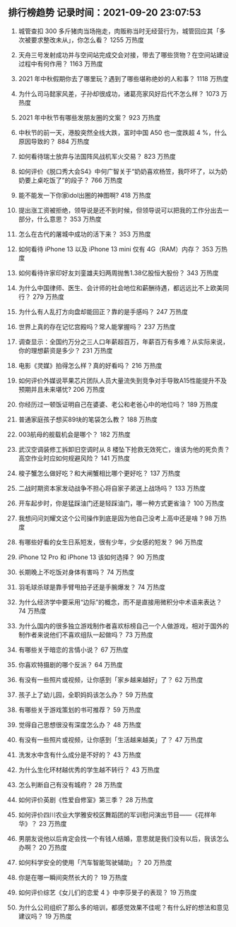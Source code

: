 
## 排行榜趋势 记录时间：2021-09-20 23:07:53
  
  1. 城管查扣 300 多斤猪肉当场拖走，肉贩称当时无经营行为，城管回应其「多次被要求整改未从」，你怎么看？ 1255 万热度
    
  2. 天舟三号发射成功并与空间站完成交会对接，带去了哪些货物？在空间站建设过程中有何作用？ 1163 万热度
    
  3. 2021 年中秋假期你去了哪里玩？遇到了哪些堪称绝妙的人和事？ 1118 万热度
    
  4. 为什么司马懿家风差，子孙却很成功，诸葛亮家风好后代不怎么样？ 1073 万热度
    
  5. 2021 年中秋节有哪些发朋友圈的文案？ 923 万热度
    
  6. 中秋节的前一天，港股突然全线大跌，富时中国 A50 也一度跌超 4 %，什么原因导致的？ 884 万热度
    
  7. 如何看待瑞士放弃与法国阵风战机军火交易？ 823 万热度
    
  8. 如何评价《脱口秀大会S4》中何广智关于“奶奶喜欢杨笠，我吓坏了，以为奶奶要上桌吃饭了”的段子？ 766 万热度
    
  9. 能不能发一下你家idol出圈的神图啊? 418 万热度
    
  10. 提出涨工资被拒绝，领导说是还不到时候，但领导说可以把我的工作分出去一部分，什么意思？ 353 万热度
    
  11. 怎么在古代的屠城中成功的活下来？ 353 万热度
    
  12. 如何看待 iPhone 13 以及 iPhone 13 mini  仅有 4G（RAM）内存？ 353 万热度
    
  13. 如何看待许家印好友刘銮雄夫妇两周抛售1.38亿股恒大股份？ 343 万热度
    
  14. 为什么中国律师、医生、会计师的社会地位和薪酬待遇，都远远比不上欧美同行？ 279 万热度
    
  15. 为什么有人乱打方向盘却能回正？靠的是手感吗？ 247 万热度
    
  16. 世界上真的存在记忆宫殿吗？常人能掌握吗？ 237 万热度
    
  17. 调查显示：全国约万分之三人口年薪超百万，年薪百万有多难？从实际来说，你的理想薪资是多少？ 231 万热度
    
  18. 电影《灵媒》拍得怎么样？真的好看吗？ 216 万热度
    
  19. 如何评价外媒说苹果芯片团队人员大量流失到竞争对手导致A15性能提升不及预期并且未来堪忧? 206 万热度
    
  20. 你经历过一顿饭证明自己在婆婆、老公和老爸心中的地位吗？ 189 万热度
    
  21. 普通家庭孩子想买89块的笔袋怎么教？ 188 万热度
    
  22. 003航母的舰载机会是哪个？ 182 万热度
    
  23. 武汉空调装修工拆卸旧空调时从 8 楼坠下抢救无效死亡，谁该为他的死负责？高空作业时应如何规避风险？ 141 万热度
    
  24. 梭子蟹怎么做好吃？和大闸蟹相比哪个更好吃？ 137 万热度
    
  25. 二战时期资本家发动战争不担心将自家子弟送上战场吗？ 133 万热度
    
  26. 开车起步时，你是猛踩油门还是轻踩油门，哪一种方式更省油？ 100 万热度
    
  27. 我想问问刘耀文这个公司操作到底是因为他自己没考上高中还是啥 ? 98 万热度
    
  28. 有哪些好看的女生日系短发，很有少年，少女感的短发？ 96 万热度
    
  29. iPhone 12 Pro 和 iPhone 13 该如何选择？ 90 万热度
    
  30. 长期晚上不吃饭对身体有害吗？ 74 万热度
    
  31. 羽毛球杀球是靠手臂甩拍子还是手腕爆发？ 74 万热度
    
  32. 为什么经济学中要采用“边际”的概念，而不是直接用微积分中术语来表达？ 74 万热度
    
  33. 为什么国内的很多独立游戏制作者喜欢标榜自己一个人做游戏，相对于国外的制作者来说他们不喜欢组队一起做吗？ 73 万热度
    
  34. 有哪些关于暗恋的言情小说？ 67 万热度
    
  35. 你喜欢特摄剧的哪个反派？ 64 万热度
    
  36. 有没有一些照片或视频，让你感到「家乡越来越好」了？ 62 万热度
    
  37. 孩子上了幼儿园，全职妈妈该怎么办？ 59 万热度
    
  38. 有哪些关于游戏策划的书可推荐？ 59 万热度
    
  39. 觉得自己思想很没有深度怎么办？ 48 万热度
    
  40. 有没有一些照片或视频，让你感到「生活越来越美」了？ 47 万热度
    
  41. 洗发水中含有什么成分是不好的？ 43 万热度
    
  42. 为什么生化环材越优秀的学生越不转行？ 43 万热度
    
  43. 怎么判断自己有没有城府？ 28 万热度
    
  44. 如何评价英剧《性爱自修室》第三季？ 28 万热度
    
  45. 如何评价四川农业大学雅安校区舞蹈团的军训慰问演出节目——《花样年华》？ 23 万热度
    
  46. 男朋友说他以后肯定会找一个有钱人结婚，意思就是我们没有以后，我该怎么办啊？ 20 万热度
    
  47. 如何科学安全的使用「汽车智能驾驶辅助」？ 20 万热度
    
  48. 你是在哪一瞬间突然长大的？ 19 万热度
    
  49. 如何评价综艺《女儿们的恋爱 4 》中李莎旻子的表现？ 19 万热度
    
  50. 为什么公司组织了那么多的培训，都感觉效果不佳呢？有什么好的想法和意见建议吗？ 19 万热度
    